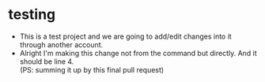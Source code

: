 # testing

- This is a test project and we are going to add/edit changes into it through another account.
- Alright I'm making this change not from the command but directly. And it should be line 4. \
                                                (PS: summing it up by this final pull request)
